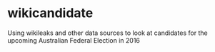 # wikicandidate
Using wikileaks and other data sources to look at candidates for the upcoming Australian Federal Election in 2016
